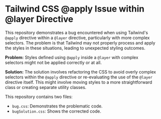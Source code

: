 # Tailwind CSS @apply Issue within @layer Directive

This repository demonstrates a bug encountered when using Tailwind's `@apply` directive within a `@layer` directive, particularly with more complex selectors.  The problem is that Tailwind may not properly process and apply the styles in these situations, leading to unexpected styling outcomes.

**Problem:** Styles defined using `@apply` inside a `@layer` with complex selectors might not be applied correctly or at all.

**Solution:** The solution involves refactoring the CSS to avoid overly complex selectors within the `@apply` directive or re-evaluating the use of the `@layer` directive itself.  This might involve moving styles to a more straightforward class or creating separate utility classes.

This repository contains two files:
* `bug.css`: Demonstrates the problematic code.
* `bugSolution.css`: Shows the corrected code.